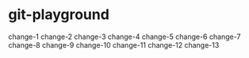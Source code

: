 # git-playground
change-1
change-2
change-3
change-4
change-5
change-6
change-7
change-8
change-9
change-10
change-11
change-12
change-13
